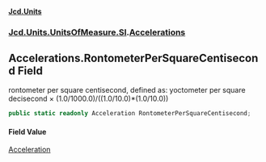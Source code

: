 #### [Jcd.Units](index.md 'index')
### [Jcd.Units.UnitsOfMeasure.SI](Jcd.Units.UnitsOfMeasure.SI.md 'Jcd.Units.UnitsOfMeasure.SI').[Accelerations](Accelerations.md 'Jcd.Units.UnitsOfMeasure.SI.Accelerations')

## Accelerations.RontometerPerSquareCentisecond Field

rontometer per square centisecond, defined as: yoctometer per square decisecond × (1.0/1000.0)/((1.0/10.0)*(1.0/10.0))

```csharp
public static readonly Acceleration RontometerPerSquareCentisecond;
```

#### Field Value
[Acceleration](Acceleration.md 'Jcd.Units.UnitTypes.Acceleration')